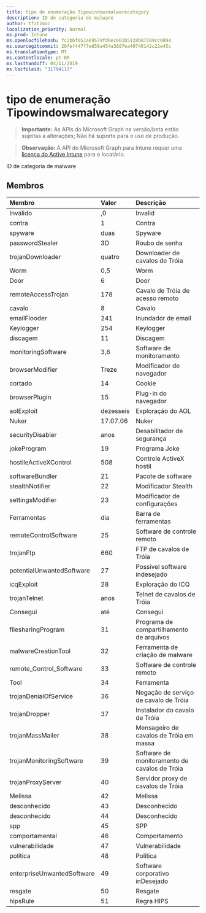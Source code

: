 ```yaml
---
title: tipo de enumeração Tipowindowsmalwarecategory
description: ID de categoria de malware
author: tfitzmac
localization_priority: Normal
ms.prod: Intune
ms.openlocfilehash: fc2bbf051a69579fd8ec601b5128b87209cc0894
ms.sourcegitcommit: 20fef447f7e658a454a3887ea49746142c22e45c
ms.translationtype: MT
ms.contentlocale: pt-BR
ms.lasthandoff: 04/11/2019
ms.locfileid: "31794117"
---
```

# <a name="windowsmalwarecategory-enum-type"></a>tipo de enumeração Tipowindowsmalwarecategory

> **Importante:** As APIs do Microsoft Graph na versão/beta estão sujeitas a alterações; Não há suporte para o uso de produção.

> **Observação:** A API do Microsoft Graph para Intune requer uma [licença do Active Intune](https://go.microsoft.com/fwlink/?linkid=839381) para o locatário.

ID de categoria de malware

## <a name="members"></a>Membros
|Membro|Valor|Descrição|
|:---|:---|:---|
|Inválido|,0|Invalid|
|contra|1|Contra|
|spyware|duas|Spyware|
|passwordStealer|3D|Roubo de senha|
|trojanDownloader|quatro|Downloader de cavalos de Tróia|
|Worm|0,5|Worm|
|Door|6|Door|
|remoteAccessTrojan|178|Cavalo de Tróia de acesso remoto|
|cavalo|8|Cavalo|
|emailFlooder|241|Inundador de email|
|Keylogger|254|Keylogger|
|discagem|11|Discagem|
|monitoringSoftware|3,6|Software de monitoramento|
|browserModifier|Treze|Modificador de navegador|
|cortado|14|Cookie|
|browserPlugin|15|Plug-in do navegador|
|aolExploit|dezesseis|Exploração do AOL|
|Nuker|17.07.06|Nuker|
|securityDisabler|anos|Desabilitador de segurança|
|jokeProgram|19|Programa Joke|
|hostileActiveXControl|508|Controle ActiveX hostil|
|softwareBundler|21|Pacote de software|
|stealthNotifier|22|Modificador Stealth|
|settingsModifier|23|Modificador de configurações|
|Ferramentas|dia|Barra de ferramentas|
|remoteControlSoftware|25|Software de controle remoto|
|trojanFtp|660|FTP de cavalos de Tróia|
|potentialUnwantedSoftware|27|Possível software indesejado|
|icqExploit|28|Exploração do ICQ|
|trojanTelnet|anos|Telnet de cavalos de Tróia|
|Consegui|até|Consegui|
|filesharingProgram|31|Programa de compartilhamento de arquivos|
|malwareCreationTool|32|Ferramenta de criação de malware|
|remote_Control_Software|33|Software de controle remoto|
|Tool|34|Ferramenta|
|trojanDenialOfService|36|Negação de serviço de cavalo de Tróia|
|trojanDropper|37|Instalador do cavalo de Tróia|
|trojanMassMailer|38|Mensageiro de cavalos de Tróia em massa|
|trojanMonitoringSoftware|39|Software de monitoramento de cavalos de Tróia|
|trojanProxyServer|40|Servidor proxy de cavalos de Tróia|
|Melissa|42|Melissa|
|desconhecido|43|Desconhecido|
|desconhecido|44|Desconhecido|
|spp|45|SPP|
|comportamental|46|Comportamento|
|vulnerabilidade|47|Vulnerabilidade|
|política|48|Política|
|enterpriseUnwantedSoftware|49|Software corporativo inDesejado|
|resgate|50|Resgate|
|hipsRule|51|Regra HIPS|





